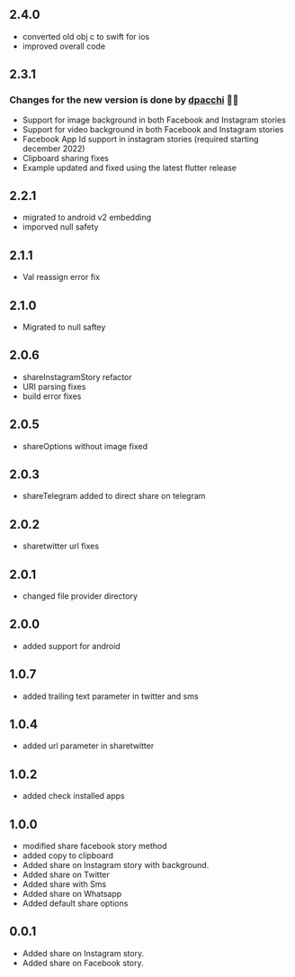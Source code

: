 ## 2.4.0

- converted old obj c to swift for ios
- improved overall code 

## 2.3.1

### Changes for the new version is done by [dpacchi](https://github.com/dpacchi) 🙌🙌

- Support for image background in both Facebook and Instagram stories
- Support for video background in both Facebook and Instagram stories
- Facebook App Id support in instagram stories (required starting december 2022)
- Clipboard sharing fixes
- Example updated and fixed using the latest flutter release

## 2.2.1

- migrated to android v2 embedding
- imporved null safety

## 2.1.1

- Val reassign error fix

## 2.1.0

- Migrated to null saftey

## 2.0.6

- shareInstagramStory refactor
- URI parsing fixes
- build error fixes

## 2.0.5

- shareOptions without image fixed

## 2.0.3

- shareTelegram added to direct share on telegram

## 2.0.2

- sharetwitter url fixes

## 2.0.1

- changed file provider directory

## 2.0.0

- added support for android

## 1.0.7

- added trailing text parameter in twitter and sms

## 1.0.4

- added url parameter in sharetwitter

## 1.0.2

- added check installed apps

## 1.0.0

- modified share facebook story method
- added copy to clipboard
- Added share on Instagram story with background.
- Added share on Twitter
- Added share with Sms
- Added share on Whatsapp
- Added default share options

## 0.0.1

- Added share on Instagram story.
- Added share on Facebook story.
